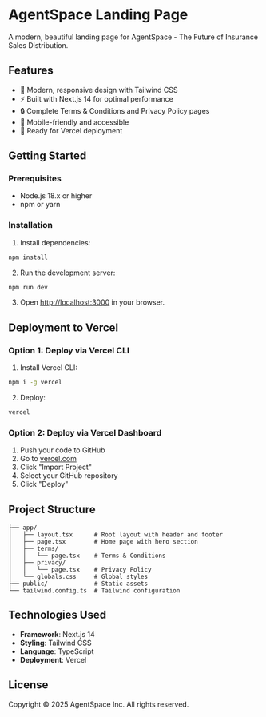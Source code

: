 # AgentSpace Landing Page

A modern, beautiful landing page for AgentSpace - The Future of Insurance Sales Distribution.

## Features

- 🎨 Modern, responsive design with Tailwind CSS
- ⚡ Built with Next.js 14 for optimal performance
- 🔒 Complete Terms & Conditions and Privacy Policy pages
- 📱 Mobile-friendly and accessible
- 🚀 Ready for Vercel deployment

## Getting Started

### Prerequisites

- Node.js 18.x or higher
- npm or yarn

### Installation

1. Install dependencies:

```bash
npm install
```

2. Run the development server:

```bash
npm run dev
```

3. Open [http://localhost:3000](http://localhost:3000) in your browser.

## Deployment to Vercel

### Option 1: Deploy via Vercel CLI

1. Install Vercel CLI:
```bash
npm i -g vercel
```

2. Deploy:
```bash
vercel
```

### Option 2: Deploy via Vercel Dashboard

1. Push your code to GitHub
2. Go to [vercel.com](https://vercel.com)
3. Click "Import Project"
4. Select your GitHub repository
5. Click "Deploy"

## Project Structure

```
├── app/
│   ├── layout.tsx      # Root layout with header and footer
│   ├── page.tsx        # Home page with hero section
│   ├── terms/
│   │   └── page.tsx    # Terms & Conditions
│   ├── privacy/
│   │   └── page.tsx    # Privacy Policy
│   └── globals.css     # Global styles
├── public/             # Static assets
└── tailwind.config.ts  # Tailwind configuration
```

## Technologies Used

- **Framework**: Next.js 14
- **Styling**: Tailwind CSS
- **Language**: TypeScript
- **Deployment**: Vercel

## License

Copyright © 2025 AgentSpace Inc. All rights reserved.

